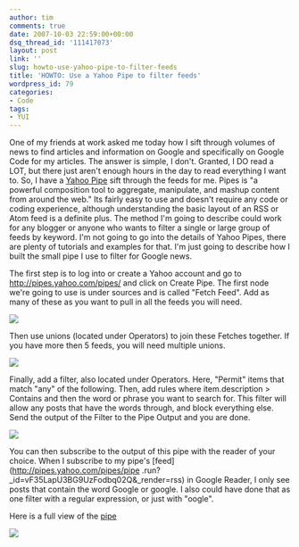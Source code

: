 ```yaml
---
author: tim
comments: true
date: 2007-10-03 22:59:00+00:00
dsq_thread_id: '111417073'
layout: post
link: ''
slug: howto-use-yahoo-pipe-to-filter-feeds
title: 'HOWTO: Use a Yahoo Pipe to filter feeds'
wordpress_id: 79
categories:
- Code
tags:
- YUI
---
```


One of my friends at work asked me today how I sift through volumes of news to
find articles and information on Google and specifically on Google Code for my
articles. The answer is simple, I don't. Granted, I DO read a LOT, but there
just aren't enough hours in the day to read everything I want to. So, I have a
[Yahoo Pipe](http://pipes.yahoo.com/pipes/) sift through the feeds for me.
Pipes is "a powerful composition tool to aggregate, manipulate, and mashup
content from around the web." Its fairly easy to use and doesn't require any
code or coding experience, although understanding the basic layout of an RSS
or Atom feed is a definite plus. The method I'm going to describe could work
for any blogger or anyone who wants to filter a single or large group of feeds
by keyword. I'm not going to go into the details of Yahoo Pipes, there are
plenty of tutorials and examples for that. I'm just going to describe how I
built the small pipe I use to filter for Google news.  
  
The first step is to log into or create a Yahoo account and go to
<http://pipes.yahoo.com/pipes/> and click on Create Pipe. The first node we're
going to use is under sources and is called "Fetch Feed". Add as many of these
as you want to pull in all the feeds you will need.  
  
![](http://lh6.google.com/timothy.broder/RwQeq2uGXrI/AAAAAAAAMTE/_APNQgTsUMQ/s400/pipe1.jpg?imgdl=1)  
  
Then use unions (located under Operators) to join these Fetches together. If
you have more then 5 feeds, you will need multiple unions.  
  
  
  
![](http://lh6.google.com/timothy.broder/RwQeq2uGXsI/AAAAAAAAMTM/uKp3MSfdtUg/s400/pipe2.jpg?imgdl=1)  
  
Finally, add a filter, also located under Operators. Here, "Permit" items that
match "any" of the following. Then, add rules where item.description >
Contains and then the word or phrase you want to search for. This filter will
allow any posts that have the words through, and block everything else. Send
the output of the Filter to the Pipe Output and you are done.  
  
![](http://lh6.google.com/timothy.broder/RwQeq2uGXtI/AAAAAAAAMTU/zrI8IloMhiw/s400/pipe3.jpg?imgdl=1)  
  
You can then subscribe to the output of this pipe with the reader of your
choice. When I subscribe to my pipe's [feed](http://pipes.yahoo.com/pipes/pipe
.run?_id=vF35LapU3BG9UzFodbq02Q&_render=rss) in Google Reader, I only see
posts that contain the word Google or google. I also could have done that as
one filter with a regular expression, or just with "oogle".  
  
Here is a full view of the
[pipe](http://pipes.yahoo.com/pipes/pipe.info?_id=vF35LapU3BG9UzFodbq02Q)  
  
![](http://lh6.google.com/timothy.broder/RwQeq2uGXuI/AAAAAAAAMTc/RAnjUutsd5A/s400/pipe4.jpg?imgdl=1)  
  

